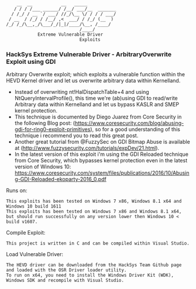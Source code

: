 ```
    __  __           __   _____           
   / / / /___ ______/ /__/ ___/__  _______
  / /_/ / __ `/ ___/ //_/\__ \/ / / / ___/
 / __  / /_/ / /__/ ,<  ___/ / /_/ (__  ) 
/_/ /_/\__,_/\___/_/|_|/____/\__, /____/  
                            /____/        
			Extreme Vulnerable Driver
							Exploits
```

### HackSys Extreme Vulnerable Driver - ArbitraryOverwrite Exploit using GDI

Arbitrary Overwrite exploit; which exploits a vulnerable function within the HEVD Kernel driver and let us overwrite arbitrary data within Kernelland.

* Instead of overwriting nt!HalDispatchTable+4 and using NtQueryIntervalProfile(), this time we're (ab)using GDI to read/write Arbitrary data within Kernelland and let us bypass KASLR and SMEP kernel protection. 
* This technique is documented by Diego Juarez from Core Security in the following Blog post: (https://www.coresecurity.com/blog/abusing-gdi-for-ring0-exploit-primitives), so for a good understanding of this technique i recommend you to read this great post.
* Another great tutorial from @FuzzySec on GDI Bitmap Abuse is available at (http://www.fuzzysecurity.com/tutorials/expDev/21.html).
* In the latest version of this exploit i'm using the GDI Reloaded technique from Core Security, which bypasses kernel protection even in the latest version of Windows 10: https://www.coresecurity.com/system/files/publications/2016/10/Abusing-GDI-Reloaded-ekoparty-2016_0.pdf

  
Runs on:

```
This exploits has been tested on Windows 7 x86, Windows 8.1 x64 and Windows 10 build 1611
This exploits has been tested on Windows 7 x86 and Windows 8.1 x64, but should run successfully on any version lower then Windows 10 < build v1607.
``` 

Compile Exploit:

```
This project is written in C and can be compiled within Visual Studio.
```

Load Vulnerable Driver:

```
The HEVD driver can be downloaded from the HackSys Team Github page and loaded with the OSR Driver loader utility.
To run on x64, you need to install the Windows Driver Kit (WDK), Windows SDK and recompile with Visual Studio.
```
